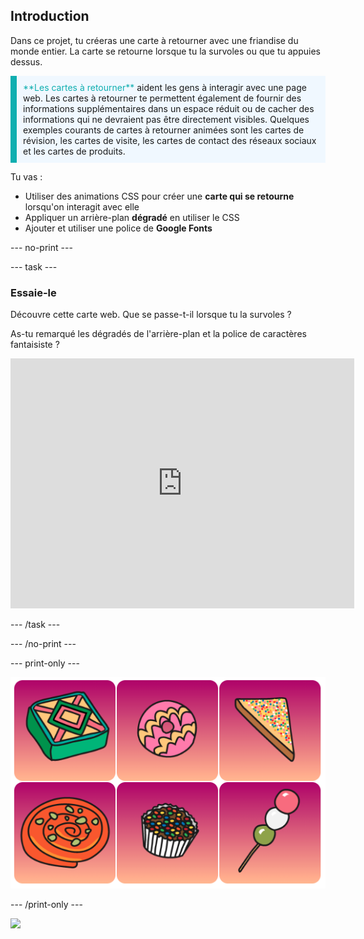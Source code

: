 ## Introduction

Dans ce projet, tu créeras une carte à retourner avec une friandise du monde entier. La carte se retourne lorsque tu la survoles ou que tu appuies dessus.

<p style="border-left: solid; border-width:10px; border-color: #0faeb0; background-color: aliceblue; padding: 10px;">
<span style="color: #0faeb0">**Les cartes à retourner**</span> aident les gens à interagir avec une page web. Les cartes à retourner te permettent également de fournir des informations supplémentaires dans un espace réduit ou de cacher des informations qui ne devraient pas être directement visibles. Quelques exemples courants de cartes à retourner animées sont les cartes de révision, les cartes de visite, les cartes de contact des réseaux sociaux et les cartes de produits. 
</p>

Tu vas :

- Utiliser des animations CSS pour créer une **carte qui se retourne** lorsqu'on interagit avec elle
- Appliquer un arrière-plan **dégradé** en utiliser le CSS
- Ajouter et utiliser une police de **Google Fonts**

\--- no-print ---

\--- task ---

### Essaie-le

Découvre cette carte web. Que se passe-t-il lorsque tu la survoles ?

As-tu remarqué les dégradés de l'arrière-plan et la police de caractères fantaisiste ?

<iframe src="https://editor.raspberrypi.org/en/embed/viewer/flip-treat-webcards-step-5" width="550" height="400" frameborder="0" marginwidth="0" marginheight="0" allowfullscreen> </iframe>

\--- /task ---

\--- /no-print ---

\--- print-only ---

![alt=""](images/showcase_static.png)

\--- /print-only ---

![](http://code.org/api/hour/begin_rp_webcards.png)
